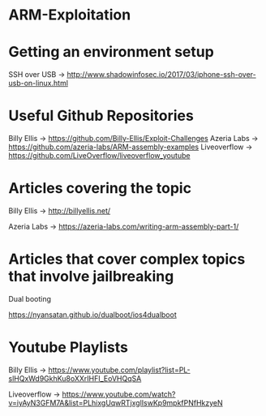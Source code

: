 # ARM-Exploitation
# Getting an environment setup

SSH over USB -> http://www.shadowinfosec.io/2017/03/iphone-ssh-over-usb-on-linux.html

# Useful Github Repositories
Billy Ellis -> https://github.com/Billy-Ellis/Exploit-Challenges
Azeria Labs -> https://github.com/azeria-labs/ARM-assembly-examples
Liveoverflow -> https://github.com/LiveOverflow/liveoverflow_youtube

# Articles covering the topic

Billy Ellis -> http://billyellis.net/

Azeria Labs -> https://azeria-labs.com/writing-arm-assembly-part-1/

# Articles that cover complex topics that involve jailbreaking

Dual booting

https://nyansatan.github.io/dualboot/ios4dualboot

# Youtube Playlists
Billy Ellis -> https://www.youtube.com/playlist?list=PL-slHQxWd9GkhKu8oXXrIHFI_EoVHQqSA

Liveoverflow -> https://www.youtube.com/watch?v=iyAyN3GFM7A&list=PLhixgUqwRTjxglIswKp9mpkfPNfHkzyeN
